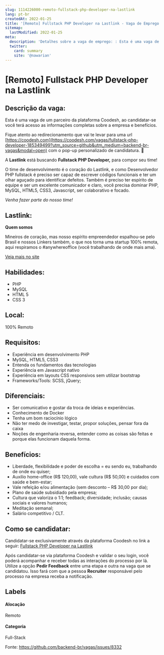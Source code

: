 ```yaml
---
slug: 1114226000-remoto-fullstack-php-developer-na-lastlink
lang: pt-br
createdAt: 2022-01-25
title: '[Remoto] Fullstack PHP Developer na Lastlink - Vaga de Emprego'
sitemap:
  lastModified: 2022-01-25
meta:
  description: 'Detalhes sobre a vaga de emprego: : Esta é uma vaga de um parceiro da plataforma Coodesh, ao candidatar-se você terá acesso as informações completas sobre a empresa e benefícios.  Fique atento ao redirecionamento que vai te levar para uma url [https://coodesh.com](https://coodesh.com/vagas/fullstack-php-developer-185349499?utm_source=github&utm_medium=backend-br-vagas&modal=open) com o pop-up personalizado de candidatura. 👋 <p>A <strong>Lastlink</strong> está buscando <strong>Fullstack PHP Developer,</strong> para compor seu time!</p> <p>O time de desenvolvimento é o coração do Lastlink, e como Desenvolvedor PHP fullstack é preciso ser capaz de escrever códigos funcionais e ter um olhar aguçado para identificar defeitos. Também é preciso ter espírito de equipe e ser um excelente comunicador e claro, você precisa dominar PHP, MySQL, HTML5, CSS3, Javascript, ser colaborativo e focado.</p> <p><em>Venha fazer parte do nosso time!</em></p> <p></p>'
  twitter:
    card: summary
    site: '@nawarian'
---
```


# [Remoto] Fullstack PHP Developer na Lastlink

## Descrição da vaga: 
Esta é uma vaga de um parceiro da plataforma Coodesh, ao candidatar-se você terá acesso as informações completas sobre a empresa e benefícios.


Fique atento ao redirecionamento que vai te levar para uma url [https://coodesh.com](https://coodesh.com/vagas/fullstack-php-developer-185349499?utm_source=github&utm_medium=backend-br-vagas&modal=open) com o pop-up personalizado de candidatura. 👋
<p>A <strong>Lastlink</strong> está buscando <strong>Fullstack PHP Developer,</strong> para compor seu time!</p>
<p>O time de desenvolvimento é o coração do Lastlink, e como Desenvolvedor PHP fullstack é preciso ser capaz de escrever códigos funcionais e ter um olhar aguçado para identificar defeitos. Também é preciso ter espírito de equipe e ser um excelente comunicador e claro, você precisa dominar PHP, MySQL, HTML5, CSS3, Javascript, ser colaborativo e focado.</p>
<p><em>Venha fazer parte do nosso time!</em></p>
<p></p>

## Lastlink: 
 <p><strong>Quem somos</strong></p>
<p>Mineiros de coração, mas nosso espírito empreendedor espalhou-se pelo Brasil e nossos Linkers também, o que nos torna uma startup 100% remota, aqui respiramos o #anywhereoffice (você trabalhando de onde mais ama).</p><a href='https://coodesh.com/empresas/lastlink'>Veja mais no site</a>

 ## Habilidades: 
 - PHP 
- MySQL 
- HTML 5 
- CSS 3
## Local: 
 100% Remoto
## Requisitos: 
 - Experiência em desenvolvimento PHP 
- MySQL, HTML5, CSS3 
- Entenda os fundamentos das tecnologias 
- Experiência em Javascript nativo 
- Experiência em layouts CSS responsivos sem utilizar bootstrap 
- Frameworks/Tools: SCSS, jQuery;
## Diferenciais: 
 - Ser comunicativo e gostar da troca de ideias e experiências. 
- Conhecimento de Docker 
- Tenha um bom raciocínio lógico 
- Não ter medo de investigar, testar, propor soluções, pensar fora da caixa 
- Noções de engenharia reversa, entender como as coisas são feitas e porque elas funcionam daquela forma.
## Benefícios: 
 - Liberdade, flexibilidade e poder de escolha = eu sendo eu, trabalhando de onde eu quiser; 
- Auxilio home-office (R$ 120,00), vale cultura (R$ 50,00) e cuidados com saúde e bem-estar;  
- Vale refeição e/ou alimentação (sem desconto – R$ 30,00 por dia); 
- Plano de saúde subsidiado pela empresa; 
- Cultura que valoriza o 1:1; feedback; diversidade; inclusão; causas sociais e valores humanos; 
- Meditação semanal; 
- Salário competitivo / CLT.
## Como se candidatar:
Candidatar-se exclusivamente através da plataforma Coodesh no link a seguir: [Fullstack PHP Developer na Lastlink](https://coodesh.com/vagas/fullstack-php-developer-185349499?utm_source=github&utm_medium=backend-br-vagas&modal=open)


Após candidatar-se via plataforma Coodesh e validar o seu login, você poderá acompanhar e receber todas as interações do processo por lá. Utilize a opção **Pedir Feedback** entre uma etapa e outra na vaga que se candidatou. Isso fará com que a pessoa **Recruiter** responsável pelo processo na empresa receba a notificação.
## Labels
#### Alocação
Remoto
#### Categoria
Full-Stack

Fonte: https://github.com/backend-br/vagas/issues/8332